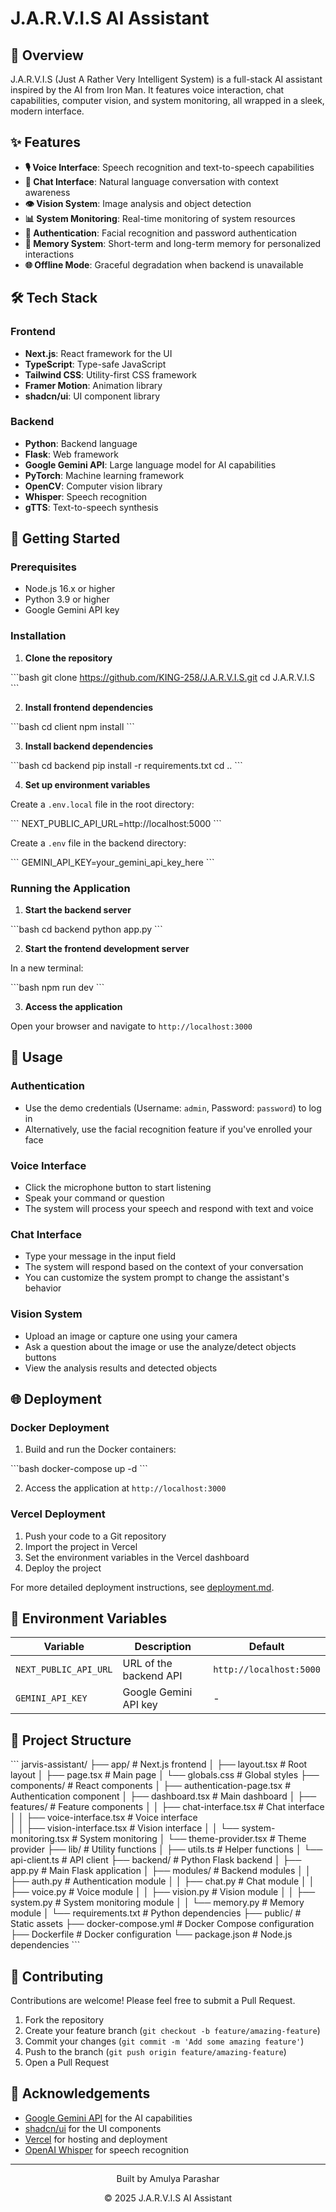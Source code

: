 # J.A.R.V.I.S AI Assistant

## 🤖 Overview

J.A.R.V.I.S (Just A Rather Very Intelligent System) is a full-stack AI assistant inspired by the AI from Iron Man. It features voice interaction, chat capabilities, computer vision, and system monitoring, all wrapped in a sleek, modern interface.

## ✨ Features

- **🎙️ Voice Interface**: Speech recognition and text-to-speech capabilities
- **💬 Chat Interface**: Natural language conversation with context awareness
- **👁️ Vision System**: Image analysis and object detection
- **📊 System Monitoring**: Real-time monitoring of system resources
- **🔐 Authentication**: Facial recognition and password authentication
- **🧠 Memory System**: Short-term and long-term memory for personalized interactions
- **🌐 Offline Mode**: Graceful degradation when backend is unavailable

## 🛠️ Tech Stack

### Frontend
- **Next.js**: React framework for the UI
- **TypeScript**: Type-safe JavaScript
- **Tailwind CSS**: Utility-first CSS framework
- **Framer Motion**: Animation library
- **shadcn/ui**: UI component library

### Backend
- **Python**: Backend language
- **Flask**: Web framework
- **Google Gemini API**: Large language model for AI capabilities
- **PyTorch**: Machine learning framework
- **OpenCV**: Computer vision library
- **Whisper**: Speech recognition
- **gTTS**: Text-to-speech synthesis

## 🚀 Getting Started

### Prerequisites

- Node.js 16.x or higher
- Python 3.9 or higher
- Google Gemini API key

### Installation

1. **Clone the repository**

\`\`\`bash
git clone https://github.com/KING-258/J.A.R.V.I.S.git
cd J.A.R.V.I.S
\`\`\`

2. **Install frontend dependencies**

\`\`\`bash
cd client
npm install
\`\`\`

3. **Install backend dependencies**

\`\`\`bash
cd backend
pip install -r requirements.txt
cd ..
\`\`\`

4. **Set up environment variables**

Create a `.env.local` file in the root directory:

\`\`\`
NEXT_PUBLIC_API_URL=http://localhost:5000
\`\`\`

Create a `.env` file in the backend directory:

\`\`\`
GEMINI_API_KEY=your_gemini_api_key_here
\`\`\`

### Running the Application

1. **Start the backend server**

\`\`\`bash
cd backend
python app.py
\`\`\`

2. **Start the frontend development server**

In a new terminal:

\`\`\`bash
npm run dev
\`\`\`

3. **Access the application**

Open your browser and navigate to `http://localhost:3000`

## 📝 Usage

### Authentication

- Use the demo credentials (Username: `admin`, Password: `password`) to log in
- Alternatively, use the facial recognition feature if you've enrolled your face

### Voice Interface

- Click the microphone button to start listening
- Speak your command or question
- The system will process your speech and respond with text and voice

### Chat Interface

- Type your message in the input field
- The system will respond based on the context of your conversation
- You can customize the system prompt to change the assistant's behavior

### Vision System

- Upload an image or capture one using your camera
- Ask a question about the image or use the analyze/detect objects buttons
- View the analysis results and detected objects

## 🌐 Deployment

### Docker Deployment

1. Build and run the Docker containers:

\`\`\`bash
docker-compose up -d
\`\`\`

2. Access the application at `http://localhost:3000`

### Vercel Deployment

1. Push your code to a Git repository
2. Import the project in Vercel
3. Set the environment variables in the Vercel dashboard
4. Deploy the project

For more detailed deployment instructions, see [deployment.md](deployment.md).

## 🔧 Environment Variables

| Variable | Description | Default |
|----------|-------------|---------|
| `NEXT_PUBLIC_API_URL` | URL of the backend API | `http://localhost:5000` |
| `GEMINI_API_KEY` | Google Gemini API key | - |

## 📁 Project Structure

\`\`\`
jarvis-assistant/
├── app/                 # Next.js frontend
│   ├── layout.tsx       # Root layout
│   ├── page.tsx         # Main page
│   └── globals.css      # Global styles
├── components/          # React components
│   ├── authentication-page.tsx    # Authentication component
│   ├── dashboard.tsx              # Main dashboard
│   ├── features/                  # Feature components
│   │   ├── chat-interface.tsx     # Chat interface
│   │   ├── voice-interface.tsx    # Voice interface  
│   │   ├── vision-interface.tsx   # Vision interface
│   │   └── system-monitoring.tsx  # System monitoring
│   └── theme-provider.tsx         # Theme provider
├── lib/                 # Utility functions
│   ├── utils.ts         # Helper functions
│   └── api-client.ts    # API client
├── backend/             # Python Flask backend
│   ├── app.py           # Main Flask application
│   ├── modules/         # Backend modules
│   │   ├── auth.py      # Authentication module
│   │   ├── chat.py      # Chat module
│   │   ├── voice.py     # Voice module
│   │   ├── vision.py    # Vision module
│   │   ├── system.py    # System monitoring module
│   │   └── memory.py    # Memory module
│   └── requirements.txt # Python dependencies
├── public/              # Static assets
├── docker-compose.yml   # Docker Compose configuration
├── Dockerfile           # Docker configuration
└── package.json         # Node.js dependencies
\`\`\`

## 🤝 Contributing

Contributions are welcome! Please feel free to submit a Pull Request.

1. Fork the repository
2. Create your feature branch (`git checkout -b feature/amazing-feature`)
3. Commit your changes (`git commit -m 'Add some amazing feature'`)
4. Push to the branch (`git push origin feature/amazing-feature`)
5. Open a Pull Request

## 🙏 Acknowledgements

- [Google Gemini API](https://ai.google.dev/) for the AI capabilities
- [shadcn/ui](https://ui.shadcn.com/) for the UI components
- [Vercel](https://vercel.com/) for hosting and deployment
- [OpenAI Whisper](https://github.com/openai/whisper) for speech recognition

---

<div align="center">
  <p>Built by Amulya Parashar</p>
  <p>© 2025 J.A.R.V.I.S AI Assistant</p>
</div>

